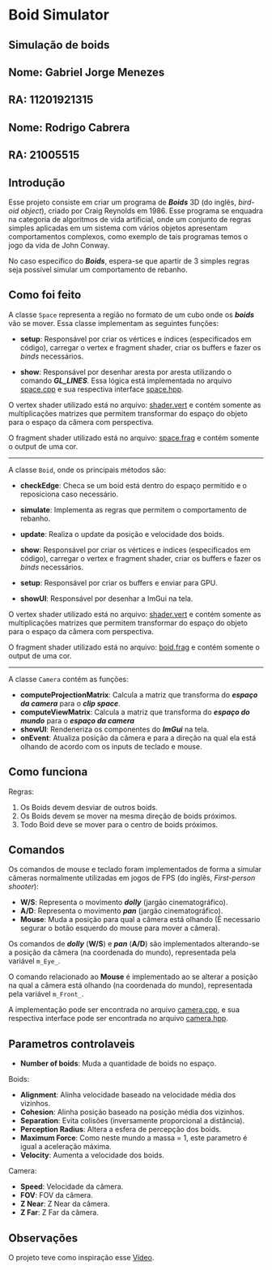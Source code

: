 # Boid Simulator
## Simulação de boids

## Nome: Gabriel Jorge Menezes
## RA: 11201921315

## Nome: Rodrigo Cabrera
## RA: 21005515

## **Introdução**

Esse projeto consiste em criar um programa de ***Boids*** 3D (do inglês, *bird-oid object*), criado por Craig Reynolds em 1986. Esse programa se enquadra na categoria de algoritmos de vida artificial, onde um conjunto de regras simples aplicadas em um sistema com vários objetos apresentam comportamentos complexos, como exemplo de tais programas temos o jogo da vida de John Conway. 

No caso especifico do ***Boids***, espera-se que apartir de 3 simples regras seja possível simular um comportamento de rebanho.

## **Como foi feito**

A classe ```Space``` representa a região no formato de um cubo onde os ***boids*** vão se mover. Essa classe implementam as seguintes  funções:

* **setup**: Responsável por criar os vértices e índices (especificados em código), carregar o vertex  e fragment shader, criar os buffers e fazer os *binds* necessários.

* **show**: Responsável por desenhar aresta por aresta utilizando o comando ***GL_LINES***. Essa lógica está implementada no arquivo [space.cpp](./space.cpp) e sua respectiva interface [space.hpp](./space.hpp).


O vertex shader utilizado está no arquivo: [shader.vert](./assets/shader.vert) e contém somente as multiplicações matrizes que permitem transformar do espaço do objeto para o espaço da câmera com perspectiva. 

O fragment shader utilizado está no arquivo: [space.frag](./assets/space.frag) e contém somente o output de uma cor.

---
A classe ```Boid```, onde os principais métodos são:

* **checkEdge**: Checa se um boid está dentro do espaço permitido e o reposiciona caso necessário.

* **simulate**: Implementa as regras que permitem o comportamento de rebanho.

* **update**: Realiza o update da posição e velocidade dos boids.

* **show**: Responsável por criar os vértices e índices (especificados em código), carregar o vertex  e fragment shader, criar os buffers e fazer os *binds* necessários.

* **setup**: Responsável por criar os buffers e enviar para GPU.

* **showUI**: Responsável por desenhar a ImGui na tela.

O vertex shader utilizado está no arquivo: [shader.vert](./assets/shader.vert) e contém somente as multiplicações matrizes que permitem transformar do espaço do objeto para o espaço da câmera com perspectiva. 


O fragment shader utilizado está no arquivo: [boid.frag](./assets/boid.frag) e contém somente o output de uma cor.

---

A classe ```Camera``` contém as funções:

* **computeProjectionMatrix**: Calcula a matriz que transforma do ***espaço da camera*** para o ***clip space***.
* **computeViewMatrix**: Calcula a matriz que transforma do ***espaço do mundo*** para o ***espaço da camera***
* **showUI**: Rendeneriza os componentes do ***ImGui*** na tela. 
* **onEvent**: Atualiza posição da câmera e para a direção na qual ela está olhando de acordo com os inputs de teclado e mouse. 

## **Como funciona**

Regras:

1. Os Boids devem desviar de outros boids.
2. Os Boids devem se mover na mesma direção de boids próximos.
3. Todo Boid deve se mover para o centro de boids próximos.


## **Comandos**

Os comandos de mouse e teclado foram implementados de forma a simular câmeras normalmente utilizadas em jogos de FPS (do inglês, *First-person shooter*):

* **W/S**: Representa o movimento ***dolly*** (jargão cinematográfico).
* **A/D**: Representa o movimento ***pan*** (jargão cinematográfico).
* **Mouse**: Muda a posição para qual a câmera está olhando (É necessario segurar o botão esquerdo do mouse para mover a câmera).

Os comandos de ***dolly*** (**W/S**) e ***pan*** (**A/D**) são implementados alterando-se a posição da câmera (na coordenada do mundo), representada pela variável ```m_Eye_```.

O comando relacionado ao **Mouse** é implementado ao se alterar a posição na qual a câmera está olhando (na coordenada do mundo), representada pela variável ```m_Front_```.

A implementação pode ser encontrada no arquivo [camera.cpp](camera.cpp), e sua respectiva interface pode ser encontrada no arquivo [camera.hpp](camera.hpp).

## **Parametros controlaveis**

* **Number of boids**: Muda a quantidade de boids no espaço.

Boids:
* **Alignment**: Alinha velocidade baseado na velocidade média dos vizinhos.
* **Cohesion**: Alinha posição baseado na posição média dos vizinhos.
* **Separation**: Evita colisões (inversamente proporcional a distância).
* **Perception Radius**: Altera a esfera de percepção dos boids.
* **Maximum Force**: Como neste mundo a massa = 1, este parametro é igual a aceleração máxima.
* **Velocity**: Aumenta a velocidade dos boids.

Camera:
* **Speed**: Velocidade da câmera.
* **FOV**: FOV da câmera.
* **Z Near**: Z Near da câmera.
* **Z Far**: Z Far da câmera.

## **Observações**

O projeto teve como inspiração esse [Vídeo](https://www.youtube.com/watch?v=bqtqltqcQhw).
